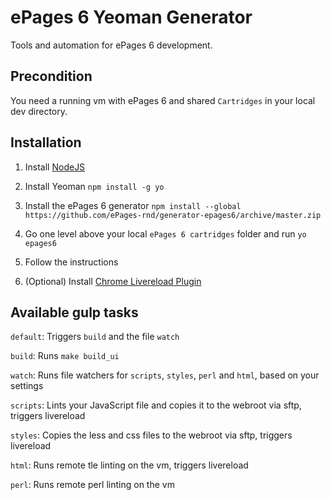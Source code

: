 # ePages 6 Yeoman Generator
Tools and automation for ePages 6 development.

## Precondition

You need a running vm with ePages 6 and shared ``Cartridges`` in your local dev directory.

## Installation

1. Install [NodeJS](https://nodejs.org/)

2. Install Yeoman ``npm install -g yo``

3. Install the ePages 6 generator ``npm install --global https://github.com/ePages-rnd/generator-epages6/archive/master.zip``

4. Go one level above your local ``ePages 6 cartridges`` folder and run ``yo epages6``

5. Follow the instructions

6. (Optional) Install [Chrome Livereload Plugin](https://chrome.google.com/webstore/detail/livereload/jnihajbhpnppcggbcgedagnkighmdlei)

## Available gulp tasks

``default``: Triggers ``build`` and the file ``watch``

``build``: Runs ``make build_ui``

``watch``: Runs file watchers for ``scripts``, ``styles``, ``perl`` and ``html``, based on your settings

``scripts``: Lints your JavaScript file and copies it to the webroot via sftp, triggers livereload

``styles``: Copies the less and css files to the webroot via sftp, triggers livereload

``html``: Runs remote tle linting on the vm, triggers livereload

``perl``: Runs remote perl linting on the vm
